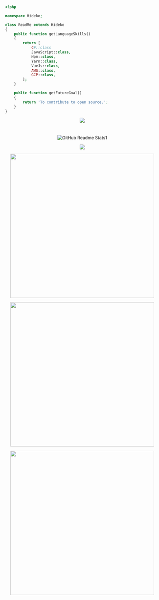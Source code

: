 ```php
<?php

namespace Hideko;

class ReadMe extends Hideko
{
    public function getLanguageSkills()
    {
        return [
            C#::class
            JavaScript::class,
            Npm::class,
            Yarn::class,
            VueJs::class,
            AWS::class,
            GCP::class,
        ];
    }

    public function getFutureGoal()
    {
        return 'To contribute to open source.';
    }
}
```

<p align="center">
 <img src="https://media.discordapp.net/attachments/969461028138147891/1102574793104031774/Rounded_20230501_213811.png?width=1439&height=479" />
 
#
 
<p align="center">
 <img src="https://media.discordapp.net/attachments/969461028138147891/1101847631468179466/Rounded_20230429_212837.png?width=1439&height=197" align="center" alt="GitHub Readme Stats1" />

<p align="center">
<img src="https://github-readme-stats.vercel.app/api?username=Hideko-Dev&show_icons=true&theme=dracula&bg_color=30,6f00ff,22234d&title_color=fff&text_color=fff&hide_border=true">

<p align="center">
 <img src="https://github-readme-stats.vercel.app/api/pin?username=Hideko-Dev&repo=TempCleaner&title_color=fff&icon_color=f9f9f9&text_color=fff&bg_color=30,6f00ff,22234d&hide_border=true" width="470">

 <p align="center">
 <img src="https://github-readme-stats.vercel.app/api/pin?username=Hideko-Dev&repo=Modshifter&title_color=fff&icon_color=f9f9f9&text_color=fff&bg_color=30,6f00ff,22234d&hide_border=true" width="470">

 <p align="center">
  <img src="https://github-readme-stats.vercel.app/api/pin?username=Hideko-Dev&repo=Meteor&title_color=fff&icon_color=f9f9f9&text_color=fff&bg_color=30,6f00ff,22234d&hide_border=true" width="470">
